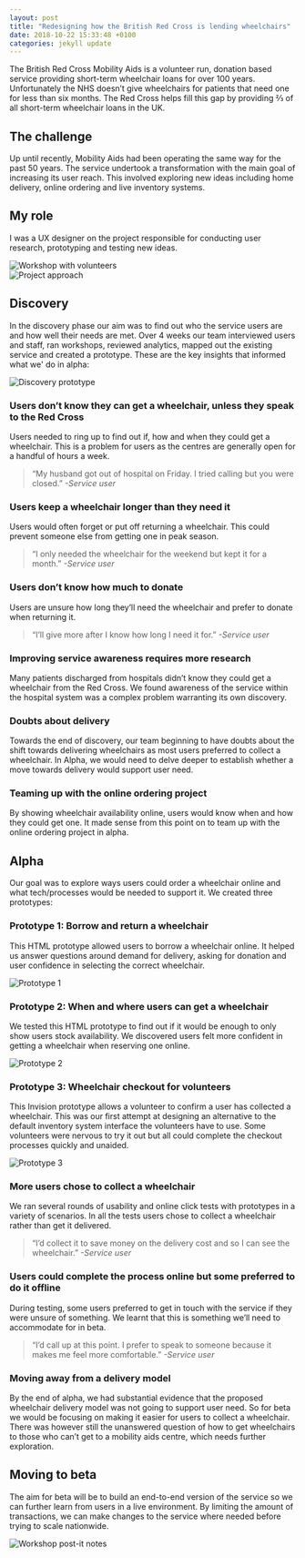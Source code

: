 ```yaml
---
layout: post
title: "Redesigning how the British Red Cross is lending wheelchairs"
date: 2018-10-22 15:33:48 +0100
categories: jekyll update
---
```


The British Red Cross Mobility Aids is a volunteer run, donation based service providing short-term wheelchair loans for over 100 years. Unfortunately the NHS doesn’t give wheelchairs for patients that need one for less than six months. The Red Cross helps fill this gap by providing ⅔ of all short-term wheelchair loans in the UK.

## The challenge

Up until recently, Mobility Aids had been operating the same way for the past 50 years. The service undertook a transformation with the main goal of increasing its user reach. This involved exploring new ideas including home delivery, online ordering and live inventory systems.


## My role

I was a UX designer on the project responsible for conducting user research, prototyping and testing new ideas.

<div>
<img src="/assets/images/brc/brc1.jpg" alt="Workshop with volunteers">
</div>


<div>
<img src="/assets/images/brc/brc2.png" alt="Project approach">
</div>


## Discovery

In the discovery phase our aim was to find out who the service users are and how well their needs are met. Over 4 weeks our team interviewed users and staff, ran workshops, reviewed analytics, mapped out the existing service and created a prototype. These are the key insights that informed what we' do in alpha:

<div>
<img src="/assets/images/brc/brc3.png" alt="Discovery prototype">
</div>

### Users don’t know they can get a wheelchair, unless they speak to the Red Cross

Users needed to ring up to find out if, how and when they could get a wheelchair. This is a problem for users as the centres are generally open for a handful of hours a week.

>“My husband got out of hospital on Friday. I tried calling but you were closed.” *-Service user*

### Users keep a wheelchair longer than they need it

Users would often forget or put off returning a wheelchair. This could prevent someone else from getting one in peak season.

>“I only needed the wheelchair for the weekend but kept it for a month.” *-Service user*

### Users don’t know how much to donate

Users are unsure how long they’ll need the wheelchair and prefer to donate when returning it.

>“I’ll give more after I know how long I need it for.” *-Service user*


### Improving service awareness requires more research

Many patients discharged from hospitals didn’t know they could get a wheelchair from the Red Cross. We found awareness of the service within the hospital system was a complex problem warranting its own discovery.

### Doubts about delivery

Towards the end of discovery, our team beginning to have doubts about the shift towards delivering wheelchairs as most users preferred to collect a wheelchair. In Alpha, we would need to delve deeper to establish whether a move towards delivery would support user need.

### Teaming up with the online ordering project

By showing wheelchair availability online, users would know when and how they could get one. It made sense from this point on to team up with the online ordering project in alpha.

## Alpha

Our goal was to explore ways users could order a wheelchair online and what tech/processes would be needed to support it. We created three prototypes:

### Prototype 1: Borrow and return a wheelchair

This HTML prototype allowed users to borrow a wheelchair online. It helped us answer questions around demand for delivery, asking for donation and user confidence in selecting the correct wheelchair.

<div>
<img src="/assets/images/brc/brc5.png" alt="Prototype 1">
</div>

### Prototype 2: When and where users can get a wheelchair

We tested this HTML prototype to find out if it would be enough to only show users stock availability. We discovered users felt more confident in getting a wheelchair when reserving one online.

<div>
<img src="/assets/images/brc/brc6.png" alt="Prototype 2">
</div>

### Prototype 3: Wheelchair checkout for volunteers

This Invision prototype allows a volunteer to confirm a user has collected a wheelchair. This was our first attempt at designing an alternative to the default inventory system interface the volunteers have to use. Some volunteers were nervous to try it out but all could complete the checkout processes quickly and unaided.


<div>
<img src="/assets/images/brc/brc7.png" alt="Prototype 3">
</div>

### More users chose to collect a wheelchair

We ran several rounds of usability and online click tests with prototypes in a variety of scenarios. In all the tests users chose to collect a wheelchair rather than get it delivered.

>“I’d collect it to save money on the delivery cost and so I can see the wheelchair.” *-Service user*

### Users could complete the process online but some preferred to do it offline

During testing, some users preferred to get in touch with the service if they were unsure of something. We learnt that this is something we’ll need to accommodate for in beta.

>“I’d call up at this point. I prefer to speak to someone because it makes me feel more comfortable.” *-Service user*


### Moving away from a delivery model

By the end of alpha, we had substantial evidence that the proposed wheelchair delivery model was not going to support user need. So for beta we would be focusing on making it easier for users to collect a wheelchair. There was however still the unanswered question of how to get wheelchairs to those who can’t get to a mobility aids centre, which needs further exploration.

## Moving to beta

The aim for beta will be to build an end-to-end version of the service so we can further learn from users in a live environment. By limiting the amount of transactions, we can make changes to the service where needed before trying to scale nationwide.


<div>
<img src="/assets/images/brc/brc8.jpg" alt="Workshop post-it notes">
</div>
